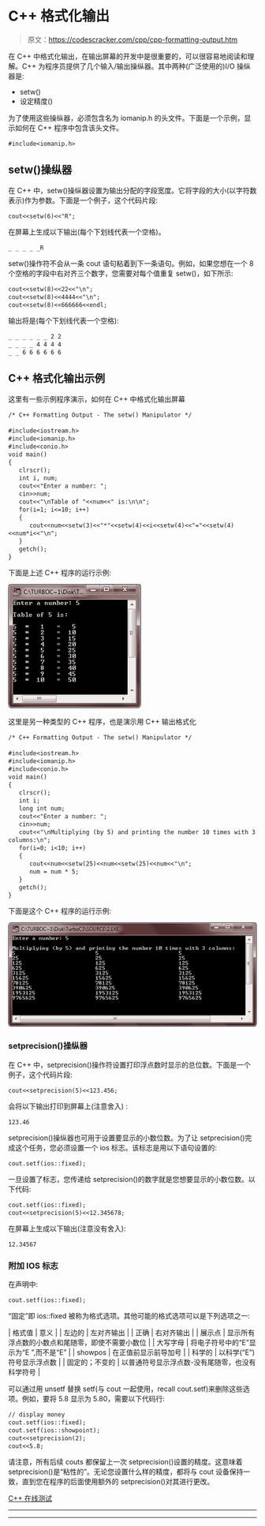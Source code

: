 # C++ 格式化输出

> 原文：<https://codescracker.com/cpp/cpp-formatting-output.htm>

在 C++ 中格式化输出，在输出屏幕的开发中是很重要的，可以很容易地阅读和理解。C++ 为程序员提供了几个输入/输出操纵器。其中两种(广泛使用的)I/O 操纵器是:

*   setw()
*   设定精度()

为了使用这些操纵器，必须包含名为 iomanip.h 的头文件。下面是一个示例，显示如何在 C++ 程序中包含该头文件。

```
#include<iomanip.h>
```

## setw()操纵器

在 C++ 中，setw()操纵器设置为输出分配的字段宽度。它将字段的大小(以字符数表示)作为参数。下面是一个例子，这个代码片段:

```
cout<<setw(6)<<"R";
```

在屏幕上生成以下输出(每个下划线代表一个空格)。

```
_ _ _ _ _R
```

setw()操作符不会从一条 cout 语句粘着到下一条语句。例如，如果您想在一个 8 个空格的字段中右对齐三个数字，您需要对每个值重复 setw()，如下所示:

```
cout<<setw(8)<<22<<"\n";
cout<<setw(8)<<4444<<"\n";
cout<<setw(8)<<666666<<endl;
```

输出将是(每个下划线代表一个空格):

```
_ _ _ _ _ _ 2 2
_ _ _ _ 4 4 4 4
_ _ 6 6 6 6 6 6
```

## C++ 格式化输出示例

这里有一些示例程序演示，如何在 C++ 中格式化输出屏幕

```
/* C++ Formatting Output - The setw() Manipulator */

#include<iostream.h>
#include<iomanip.h>
#include<conio.h>
void main()
{
   clrscr();
   int i, num;
   cout<<"Enter a number: ";
   cin>>num;
   cout<<"\nTable of "<<num<<" is:\n\n";
   for(i=1; i<=10; i++)
   {
      cout<<num<<setw(3)<<"*"<<setw(4)<<i<<setw(4)<<"="<<setw(4)<<num*i<<"\n";
   }
   getch();
}
```

下面是上述 C++ 程序的运行示例:

![c++ formatting output](img/ed0a4ba7065e8793a74ad3e06304091b.png)

这里是另一种类型的 C++ 程序，也是演示用 C++ 输出格式化

```
/* C++ Formatting Output - The setw() Manipulator */

#include<iostream.h>
#include<iomanip.h>
#include<conio.h>
void main()
{
   clrscr();
   int i;
   long int num;
   cout<<"Enter a number: ";
   cin>>num;
   cout<<"\nMultiplying (by 5) and printing the number 10 times with 3 columns:\n";
   for(i=0; i<10; i++)
   {
      cout<<num<<setw(25)<<num<<setw(25)<<num<<"\n";
      num = num * 5;
   }
   getch();
}
```

下面是这个 C++ 程序的运行示例:

![output formatting c++](img/51cd5758f367ef915950847ec662af8c.png)

### setprecision()操纵器

在 C++ 中，setprecision()操作符设置打印浮点数时显示的总位数。下面是一个例子，这个代码片段:

```
cout<<setprecision(5)<<123.456;
```

会将以下输出打印到屏幕上(注意舍入) :

```
123.46
```

setprecision()操纵器也可用于设置要显示的小数位数。为了让 setprecision()完成这个任务，您必须设置一个 ios 标志。该标志是用以下语句设置的:

```
cout.setf(ios::fixed);
```

一旦设置了标志，您传递给 setprecision()的数字就是您想要显示的小数位数。以下代码:

```
cout.setf(ios::fixed);
cout<<setprecision(5)<<12.345678;
```

在屏幕上生成以下输出(注意没有舍入):

```
12.34567
```

### 附加 IOS 标志

在声明中:

```
cout.setf(ios::fixed);
```

“固定”即 ios::fixed 被称为格式选项。其他可能的格式选项可以是下列选项之一:

| 格式值 | 意义 |
| 左边的 | 左对齐输出 |
| 正确 | 右对齐输出 |
| 展示点 | 显示所有浮点数的小数点和尾随零，即使不需要小数位 |
| 大写字母 | 将电子符号中的“E”显示为“E ”,而不是“E” |
| showpos | 在正值前显示前导加号 |
| 科学的 | 以科学(“E”)符号显示浮点数 |
| 固定的；不变的 | 以普通符号显示浮点数-没有尾随零，也没有科学符号 |

可以通过用 unsetf 替换 setf(与 cout 一起使用，recall cout.setf)来删除这些选项。例如，要将 5.8 显示为 5.80，需要以下代码行:

```
// display money
cout.setf(ios::fixed);
cout.setf(ios::showpoint);
cout<<setprecision(2);
cout<<5.8;
```

请注意，所有后续 couts 都保留上一次 setprecision()设置的精度。这意味着 setprecision()是“粘性的”。无论您设置什么样的精度，都将与 cout 设备保持一致，直到您在程序的后面使用额外的 setprecision()对其进行更改。

[C++ 在线测试](/exam/showtest.php?subid=3)

* * *

* * *